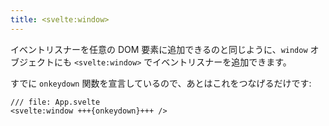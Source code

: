 ```yaml
---
title: <svelte:window>
---
```


イベントリスナーを任意の DOM 要素に追加できるのと同じように、`window` オブジェクトにも `<svelte:window>` でイベントリスナーを追加できます。

すでに `onkeydown` 関数を宣言しているので、あとはこれをつなげるだけです:

```svelte
/// file: App.svelte
<svelte:window +++{onkeydown}+++ />
```

